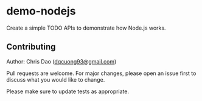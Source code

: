 # demo-nodejs

Create a simple TODO APIs to demonstrate how Node.js works.

## Contributing

Author: Chris Dao (dqcuong93@gmail.com)

Pull requests are welcome. For major changes, please open an issue first to discuss what you would like to change.

Please make sure to update tests as appropriate.
